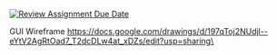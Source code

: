 [![Review Assignment Due Date](https://classroom.github.com/assets/deadline-readme-button-22041afd0340ce965d47ae6ef1cefeee28c7c493a6346c4f15d667ab976d596c.svg)](https://classroom.github.com/a/UCXUp_Uz)

GUI Wireframe
https://docs.google.com/drawings/d/197qToj2NUdjl--eYtV2AgRtOad7_T2dcDLw4at_xDZs/edit?usp=sharing\
